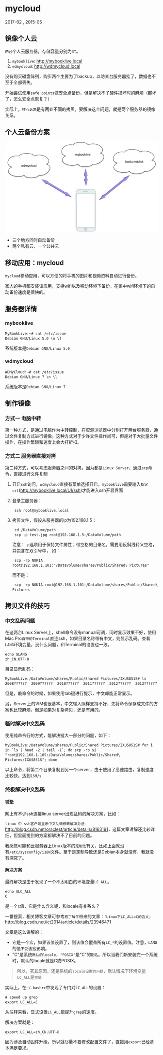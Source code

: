 # mycloud


2017-02
, 2015-05


## 镜像个人云

`两台`个人云服务器，存储容量分别为`3T`。

1. `mybooklive`: <http://mybooklive.local>
2. `wdmycloud`: <http://wdmycloud.local>


没有购买磁盘阵列，购买两个主要为了backup，以防某台服务器挂了，数据也不至于全部丢失。

开始尝试使用`safe points`做安全点备份，但是解决不了硬件损坏时的麻烦（都坏了，怎么安全点恢复？）

实际上，`核心诉求`是有两处不同的拷贝，要解决这个问题，就是两个服务器的镜像关系。


## 个人云备份方案

 <img src="./img/mycloud.png" style="max-height:400px">

* 三个地方同时自动备份
* 两个私有云，一个公共云



## 移动应用：mycloud

`mycloud`移动应用，可以方便的将手机的图片和视频资料自动进行备份。

家人的手机都安装该应用，支持wifi以及移动环境下备份，在家中wifi环境下的自动备份速度是很快的。



## 服务器详情

### mybooklive

    MyBookLive:~# cat /etc/issue
    Debian GNU/Linux 5.0 \n \l

系统版本是`Debian GNU/Linux 5.0`


### wdmycloud

    WDMyCloud:~# cat /etc/issue
    Debian GNU/Linux 7 \n \l

系统版本是`Debian GNU/Linux 7`




## 制作镜像

### 方式一 电脑中转

第一种方式，是通过电脑作为中转控制，在资源浏览器中分别打开两台服务器，通过文件复制方式进行镜像。这种方式对于少许文件操作尚可，但是对于大批量文件操作，在操作繁琐和速度上会大打折扣。

### 方式二 服务器直接对拷

第二种方式，可以考虑服务器之间的对拷。因为都是`Linux Server`，通过`scp`命令，直接进行文件复制

1. 开启`ssh`访问，`wdmycloud`直接有菜单选择开启，`mybooklive`需要输入`指定url`(<http://mybooklive.local/UI/ssh>)才能进入ssh开启界面

2. 登录主服务器：

        ssh root@mybooklive.local

3. 拷贝文件，假设从服务器的ip为192.168.1.5：

        cd /DataVolume/path
        scp -p test.jpg root@192.168.1.5:/DataVolume/path

    注意：`-p`选项用于保持文件属性；带空格的目录名，需要用反斜线转义空格，并包含在双引号中， 如：

        scp -rp NOKIA root@192.168.1.101:"/DataVolume/shares/Public/Shared\ Pictures"

    而不是：

        scp -rp NOKIA root@192.168.1.101:/DataVolume/shares/Public/Shared\ Pictures


## 拷贝文件的技巧

### 中文乱码问题

在这两台Linux Server上，shell命令没有manual可调，同时显示效果不好，使用Mac Pro`自带的Terminal`直连ssh，如果目录名称带有中文，则显示乱码。查看`LANG`环境变量，没什么问题，和Terminal的设置也一致。

    echo $LANG
    zh_CN.UTF-8

目录显示乱码：

    MyBookLive:/DataVolume/shares/Public/Shared Pictures/IXUS851S# ls
    2008??????  2009??????  2010??????  2011??????  2012??????  2013??????

但是，敲命令的时候，如果使用tab键进行提示，中文却能正常显示。

另，Server上的VIM也很基本，中文输入照样支持不好，先将命令保存成文件的方案也比较麻烦，但是如果对复杂拷贝，还是有用的。



### 临时解决中文乱码

使用纯命令行的方式，能解决挺大一部分的问题，如下：

    MyBookLive:/DataVolume/shares/Public/Shared Pictures/IXUS851S# for i in `ls | head -2 | tail -1`; do scp -rp $i "root@192.168.1.105:/DataVolume/shares/Public/Shared\ Pictures/IXUS851S"; done

以上命令，将第二个目录复制到另一个server，由于使用了高速路由，复制速度比较快，达到`15M/s`


### 终极解决中文乱码

#### 铺垫

网上有不少ssh连接linux server出现乱码的解决方案，比如：

`linux 中 ssh客户端显示中文乱码修改解决办法`: <http://blog.csdn.net/oraclest/article/details/8163191>，这篇文章讲解还比较详细，但里面提到的方案都解决不了目前的问题。

我感觉可能和云服务器上Linux版本的`定制化`有关，比如上面就没有`/etc/sysconfig/i18N`文件。至于是定制导致还是Debian本身就没有，我就没有深究了。


#### 解决方案

最终解决是由于发现了一个不太明白的环境变量`LC_ALL`。

    echo $LC_ALL
    C

是一个`C`值，它是什么含义呢，和locale有关系么？

一番搜索，相关博客文章可参考`庖丁解牛`带来的文章：`「Linux下LC_ALL=C的含义」` <http://blog.csdn.net/ict2014/article/details/23946471>

文章是这么讲解的：

* 它是一个宏，如果该值设置了，则该值会覆盖所有`LC_*`的设置值。注意，`LANG`的值`不受`该宏影响。
* "C"是系统`默认的locale`，`"POSIX"`是"C"的`别名`。所以当我们新安装完一个系统时，默认的locale就是C或POSIX。 

> 所以，究其原因，还是系统的`locale设置的问题`，默认情况下环境变量`LC_ALL`是`空值`

实际上，在`~/.bashrc`中发现了专门对`LC_ALL`的设置：

    # speed up grep
    export LC_ALL=C

从注释来看，显式设置`LC_ALL`能提升`grep`的速度。

解决方案就是：

    export LC_ALL=zh_CN.UTF-8

因为涉及自动固件升级，所以就尽量不要修改配置文件了，直接用`export`已经基本满足要求。


